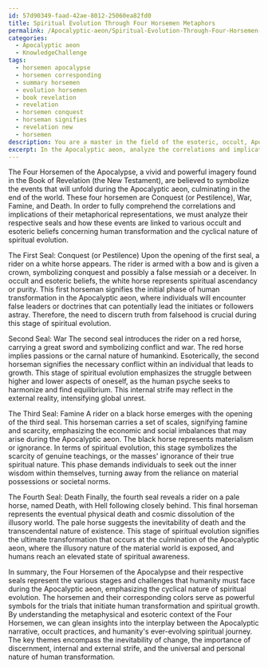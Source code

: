 ```yaml
---
id: 57d90349-faad-42ae-8012-25060ea82fd0
title: Spiritual Evolution Through Four Horsemen Metaphors
permalink: /Apocalyptic-aeon/Spiritual-Evolution-Through-Four-Horsemen-Metaphors/
categories:
  - Apocalyptic aeon
  - KnowledgeChallenge
tags:
  - horsemen apocalypse
  - horsemen corresponding
  - summary horsemen
  - evolution horsemen
  - book revelation
  - revelation
  - horsemen conquest
  - horseman signifies
  - revelation new
  - horsemen
description: You are a master in the field of the esoteric, occult, Apocalyptic aeon and Education. You are a writer of tests, challenges, books and deep knowledge on Apocalyptic aeon for initiates and students to gain deep insights and understanding from. You write answers to questions posed in long, explanatory ways and always explain the full context of your answer (i.e., related concepts, formulas, examples, or history), as well as the step-by-step thinking process you take to answer the challenges. Be rigorous and thorough, and summarize the key themes, ideas, and conclusions at the end.
excerpt: In the Apocalyptic aeon, analyze the correlations and implications of the Four Horsemen of the Apocalypse's metaphorical representations, their respective seals, and the various occult and esoteric beliefs on human transformation in relation to the cyclical nature of spiritual evolution.
---
```

The Four Horsemen of the Apocalypse, a vivid and powerful imagery found in the Book of Revelation (the New Testament), are believed to symbolize the events that will unfold during the Apocalyptic aeon, culminating in the end of the world. These four horsemen are Conquest (or Pestilence), War, Famine, and Death. In order to fully comprehend the correlations and implications of their metaphorical representations, we must analyze their respective seals and how these events are linked to various occult and esoteric beliefs concerning human transformation and the cyclical nature of spiritual evolution.

The First Seal: Conquest (or Pestilence)
Upon the opening of the first seal, a rider on a white horse appears. The rider is armed with a bow and is given a crown, symbolizing conquest and possibly a false messiah or a deceiver. In occult and esoteric beliefs, the white horse represents spiritual ascendancy or purity. This first horseman signifies the initial phase of human transformation in the Apocalyptic aeon, where individuals will encounter false leaders or doctrines that can potentially lead the initiates or followers astray. Therefore, the need to discern truth from falsehood is crucial during this stage of spiritual evolution.

Second Seal: War
The second seal introduces the rider on a red horse, carrying a great sword and symbolizing conflict and war. The red horse implies passions or the carnal nature of humankind. Esoterically, the second horseman signifies the necessary conflict within an individual that leads to growth. This stage of spiritual evolution emphasizes the struggle between higher and lower aspects of oneself, as the human psyche seeks to harmonize and find equilibrium. This internal strife may reflect in the external reality, intensifying global unrest.

The Third Seal: Famine
A rider on a black horse emerges with the opening of the third seal. This horseman carries a set of scales, signifying famine and scarcity, emphasizing the economic and social imbalances that may arise during the Apocalyptic aeon. The black horse represents materialism or ignorance. In terms of spiritual evolution, this stage symbolizes the scarcity of genuine teachings, or the masses' ignorance of their true spiritual nature. This phase demands individuals to seek out the inner wisdom within themselves, turning away from the reliance on material possessions or societal norms.

The Fourth Seal: Death
Finally, the fourth seal reveals a rider on a pale horse, named Death, with Hell following closely behind. This final horseman represents the eventual physical death and cosmic dissolution of the illusory world. The pale horse suggests the inevitability of death and the transcendental nature of existence. This stage of spiritual evolution signifies the ultimate transformation that occurs at the culmination of the Apocalyptic aeon, where the illusory nature of the material world is exposed, and humans reach an elevated state of spiritual awareness.

In summary, the Four Horsemen of the Apocalypse and their respective seals represent the various stages and challenges that humanity must face during the Apocalyptic aeon, emphasizing the cyclical nature of spiritual evolution. The horsemen and their corresponding colors serve as powerful symbols for the trials that initiate human transformation and spiritual growth. By understanding the metaphysical and esoteric context of the Four Horsemen, we can glean insights into the interplay between the Apocalyptic narrative, occult practices, and humanity's ever-evolving spiritual journey. The key themes encompass the inevitability of change, the importance of discernment, internal and external strife, and the universal and personal nature of human transformation.
